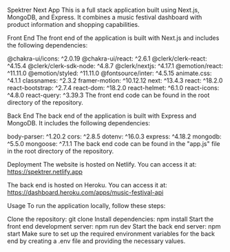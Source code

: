 Spektrer Next App
This is a full stack application built using Next.js, MongoDB, and Express. It combines a music festival dashboard with product information and shopping capabilities.

Front End
The front end of the application is built with Next.js and includes the following dependencies:

@chakra-ui/icons: ^2.0.19
@chakra-ui/react: ^2.6.1
@clerk/clerk-react: ^4.15.4
@clerk/clerk-sdk-node: ^4.8.7
@clerk/nextjs: ^4.17.1
@emotion/react: ^11.11.0
@emotion/styled: ^11.11.0
@fontsource/inter: ^4.5.15
animate.css: ^4.1.1
classnames: ^2.3.2
framer-motion: ^10.12.12
next: ^13.4.3
react: ^18.2.0
react-bootstrap: ^2.7.4
react-dom: ^18.2.0
react-helmet: ^6.1.0
react-icons: ^4.8.0
react-query: ^3.39.3
The front end code can be found in the root directory of the repository.

Back End
The back end of the application is built with Express and MongoDB. It includes the following dependencies:

body-parser: ^1.20.2
cors: ^2.8.5
dotenv: ^16.0.3
express: ^4.18.2
mongodb: ^5.5.0
mongoose: ^7.1.1
The back end code can be found in the "app.js" file in the root directory of the repository.

Deployment
The website is hosted on Netlify. You can access it at: https://spektrer.netlify.app

The back end is hosted on Heroku. You can access it at: https://dashboard.heroku.com/apps/music-festival-api

Usage
To run the application locally, follow these steps:

Clone the repository: git clone <repository-url>
Install dependencies: npm install
Start the front end development server: npm run dev
Start the back end server: npm start
Make sure to set up the required environment variables for the back end by creating a .env file and providing the necessary values.
